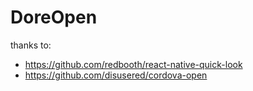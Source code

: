# DoreOpen

thanks to:

 - https://github.com/redbooth/react-native-quick-look
 - https://github.com/disusered/cordova-open


